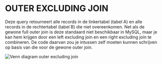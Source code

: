 # OUTER EXCLUDING JOIN

Deze query retourneert alle records in de linkertabel (tabel A) en alle records in de rechtertabel (tabel B) die niet overeenkomen. Net als de gewone full outer join is deze standaard niet beschikbaar in MySQL, maar je kan hem krijgen door een left excluding join en een right excluding join te combineren. De code daarvan zou je intussen zelf moeten kunnen schrijven op basis van die voor de gewone outer join.

![Venn diagram outer excluding join](https://modernways.be/myap/it/image/sql/venn%20diagram%20outer%20excluding%20join.png)
